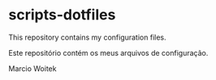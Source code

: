 scripts-dotfiles
================

This repository contains my configuration files.

Este repositório contém os meus arquivos de configuração.

Marcio Woitek
